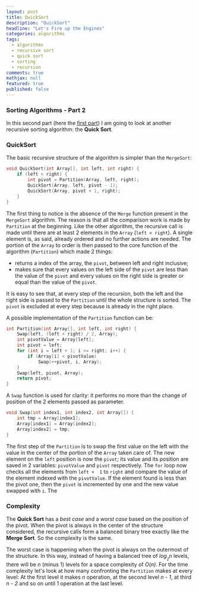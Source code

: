 ```yaml
---
layout: post
title: QuickSort
description: "QuickSort"
headline: "Let's Fire up the Engines"
categories: algorithms
tags: 
  - algorithms
  - recursive sort
  - quick sort
  - sorting
  - recursion
comments: true
mathjax: null
featured: true
published: false
---
```

### Sorting Algorithms - Part 2
In this second part (here the [first part](http://alessandroborsoi.com/algorithms/MergeSort)) I am going to look at 
another recursive sorting algorithm: the **Quick Sort**.

### QuickSort
The basic recursive structure of the algorithm is simpler than the `MergeSort`:

```c
void QuickSort(int Array[], int left, int right) {
    if (left < right) {
        int pivot = Partition(Array, left, right);
        QuickSort(Array, left, pivot - 1);
        QuickSort(Array, pivot + 1, right);
    }
}
```
The first thing to notice is the absence of the `Merge` function present in the `MergeSort` algorithm. The reason is 
that all the comparison work is made by `Partition` at the beginning. Like the other algorithm, the recursive call is
made until there are at least 2 elements in the `Array` (`left < right`). A single element is, as said, already 
ordered and no further actions are needed. The portion of the `Array` to order is then passed to the core function of
the algorithm (`Partition`) which made 2 things:
 
 * returns a index of the array, the `pivot`, between left and right inclusive;
 * makes sure that every values on the left side of the `pivot` are less than the value of the `pivot` and every values
  on the right side is greater or equal than the value of the `pivot`.
 
It is easy to see that, at every step of the recursion, both the left and the right side is passed to the `Partition`
 until the whole structure is sorted. The `pivot` is excluded at every step because is already in the right place.  

A possible implementation of the `Partition` function can be:

```c
int Partition(int Array[], int left, int right) {
    Swap(left, (left + right) / 2, Array);
    int pivotValue = Array[left];
    int pivot = left;
    for (int i = left + 1; i <= right; i++) {
        if (Array[i] < pivotValue)
            Swap(++pivot, i, Array);
    }
    Swap(left, pivot, Array);
    return pivot;
}
```
A `Swap` function is used for clarity: it performs no more than the change of position of the 2 elements passed as 
parameter.

```c
void Swap(int index1, int index2, int Array[]) {
    int tmp = Array[index1];
    Array[index1] = Array[index2];
    Array[index2] = tmp;
}
```
The first step of the `Partition` is to swap the first value on the left with the value in the center of the portion 
of the `Array` taken care of. The new element on the `left` position is now the `pivot`; its value and its position are 
saved in 2 variables: `pivotValue` and `pivot` respectively. The `for` loop now checks all the elements from `left + 
1` to `right` and compare the value of the element indexed with the `pivotValue`. If the element found is less than 
the pivot one, then the `pivot` is incremented by one and the new value swapped with `i`.
The 

### Complexity
The **Quick Sort** has a _best case_ and a _worst case_ based on the position of the pivot. When the pivot is always 
in the center of the structure considered, the recursive calls form a balanced binary tree exactly like the **Merge 
Sort**. So the complexity is the same.

The worst case is happening when the pivot is always on the outermost of the structure. In this way, instead of 
having a balanced tree of _log<sub><sub>2</sub></sub>n_ levels, there will be _n_ (minus 1) levels for a space 
complexity of _O(n)_. For the time complexity let's look at how many confronting the `Partition` makes at every level:
At the first level it makes _n_ operation, at the second level _n - 1_, at third _n - 2_ and so on until 1 operation 
at the last level.